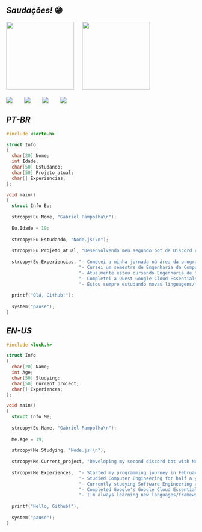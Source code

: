 ## ***Saudações!*** 😁
<div>
<img height="180em" src="https://github-readme-stats.vercel.app/api?username=pampolha&show_icons=true&theme=nord&include_all_commits=true&count_private=true"/>
&emsp;
<img height="180em" src="https://github-readme-stats.vercel.app/api/top-langs/?username=pampolha&layout=compact&langs_count=16&theme=nord"/>
</div>

<div>
<br>
<a href="https://twitter.com/pampolhag"><img src="https://img.shields.io/badge/Twitter-black?style=for-the-badge&logo=twitter"></a>
&emsp;&emsp;<a href="mailto:contato.gabrielpampolha.com"><img src="https://img.shields.io/badge/Gmail-black?style=for-the-badge&logo=gmail"></a>
&emsp;&emsp;<a href="https://www.instagram.com/gpampolha/"><img src="https://img.shields.io/badge/Instagram-black?style=for-the-badge&logo=instagram"></a>
&emsp;&emsp;<img src="https://img.shields.io/badge/Discord-pampolha%230007-black?style=for-the-badge&logo=discord">
</div>

## *PT-BR*
```c
#include <sorte.h>

struct Info
{
  char[20] Nome;
  int Idade;
  char[50] Estudando;
  char[50] Projeto_atual;
  char[] Experiencias;
};

void main()
{
  struct Info Eu;
  
  strcopy(Eu.Nome, "Gabriel Pampolha\n");
  
  Eu.Idade = 19;
  
  strcopy(Eu.Estudando, "Node.js!\n");
  
  strcopy(Eu.Projeto_atual, "Desenvolvendo meu segundo bot de Discord com Node.js!\n");
  
  strcopy(Eu.Experiencias, "- Comecei a minha jornada ná área da programção em Fevereiro de 2021.\n"
                           "- Cursei um semestre de Engenharia da Computação, no qual aprendi e desenvolvi com C, Python e C#.\n"
                           "- Atualmente estou cursando Engenharia de Software na UNICESUMAR\n"
                           "- Completei a Quest Google Cloud Essentials do Google, e nela aprendi diversos conceitos em Cloud Engineering e aplicações do Kubernetes.\n"
                           "- Estou sempre estudando novas linguagens/frameworks por conta própria. Sou autodidata nas linguagens Rust e Javascript.\n");
                                                        
  printf("Olá, Github!");
  
  system("pause");
}
```

## *EN-US*
```c
#include <luck.h>

struct Info
{
  char[20] Name;
  int Age;
  char[50] Studying;
  char[50] Current_project;
  char[] Experiences;
};

void main()
{
  struct Info Me;
  
  strcopy(Eu.Name, "Gabriel Pampolha\n");
  
  Me.Age = 19;
  
  strcopy(Me.Studying, "Node.js!\n");
  
  strcopy(Me.Current_project, "Developing my second discord bot with Node.js!\n");
  
  strcopy(Me.Experiences,  "- Started my programming journey in February 2021.\n"
                           "- Studied Computer Engineering for half a year at CESUPA, there I learned and developed with C, Python and C#.\n"
                           "- Currently studying Software Engineering at UNICESUMAR.\n"
                           "- Completed Google's Google Cloud Essentials Quest, in which I learned many Cloud Engineering concepts and Kubernetes aplicattions.\n"
                           "- I'm always learning new languages/frameworks by myself. I'm self-taught in Rust and Javascript.\n");
                                                        
  printf("Hello, Github!");
  
  system("pause");
}
```
